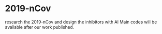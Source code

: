 # 2019-nCov
research the 2019-nCov and design the inhibitors with AI
Main codes will be available after our work published.
